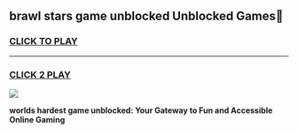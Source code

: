 
## brawl stars game unblocked Unblocked Games👋
<h3>
<a href="https://premium.freeplayer.one?title=brawl_stars_game_unblocked&ref=16F">CLICK TO PLAY</a></h3>
<hr>

<h3>
<a href="https://premium.freeplayer.one?title=brawl_stars_game_unblocked&ref=16F">CLICK 2 PLAY</a>
  
</h3>

<a href="https://premium.freeplayer.one?title=brawl_stars_game_unblocked&ref=16F/"><img src="https://clearcache.store/games.png"></a>


**worlds hardest game unblocked: Your Gateway to Fun and Accessible Online Gaming**
